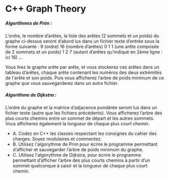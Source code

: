 # C++ Graph Theory

##### Algorithmes de Prim :
L'ordre, le nombre d’arêtes, la liste des arêtes (2 sommets et un poids) du graphe ci-dessus seront d’abord lus dans un fichier texte d’entrée sous la forme suivante :
    9     (ordre)
    16    (nombre d’arêtes)
    0 1 1 (une arête composée de 2 sommets et un poids)
    1 2 7 (autant d’arêtes qu’indiqué en 2ème ligne : ici 16)
    ...

Vous lirez le graphe arête par arête, et vous stockerez ces arêtes dans un tableau d’arêtes, chaque arête contenant les numéros des deux extrémités de l'arête et son poids. Puis vous afficherez l’arbre de poids minimum de ce graphe que vous sauvegarderez dans un autre fichier.

##### Algorithme de Dijkstra :
L’ordre du graphe et la matrice d’adjacence pondérée seront lus dans un fichier texte (autre que les fichiers précédents). Vous afficherez l’arbre des plus courts chemins entre un sommet de départ et les autres sommets. Vous afficherez également la longueur de chaque plus court chemin.



* A. Codez en C++ les classes respectant les consignes du cahier des charges. Soyez modulaires et commentez. 
* B. Utilisez l'algorythme de Prim pour écrire le programme permettant d’afficher et sauvegarder l’arbre de poids minimum du graphe.
* C. Utilisez l'algorythme de Dijkstra, pour écrire le programme permettant d’afficher l’arbre des plus courts chemins à partir d’un sommet quelconque à saisir et la longueur de chaque plus court chemin.
